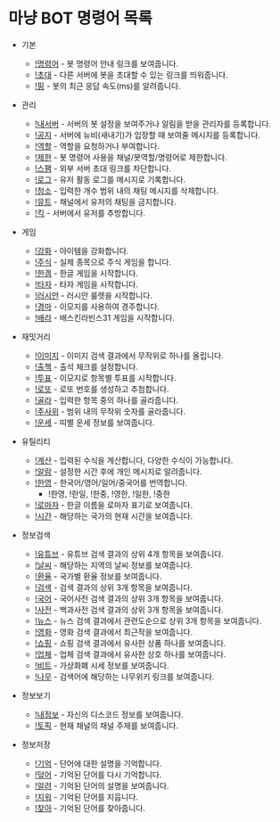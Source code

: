 # 마냥 BOT 명령어 목록

- 기본
  - [!명령어](basic.md#명령어) - 봇 명령어 안내 링크를 보여줍니다.
  - [!초대](basic.md#초대) - 다른 서버에 봇을 초대할 수 있는 링크를 띄워줍니다.
  - [!핑](basic.md#핑) - 봇의 최근 응답 속도(ms)를 알려줍니다.

- 관리
  - [!내서버](server.md#내서버) - 서버의 봇 설정을 보여주거나 알림을 받을 관리자를 등록합니다.
  - [!공지](server.md#공지) - 서버에 뉴비(새내기)가 입장할 때 보여줄 메시지를 등록합니다.
  - [!역할](server.md#역할) - 역할을 요청하거나 부여합니다.
  - [!제한](server.md#제한) - 봇 명령어 사용을 채널/봇역할/명령어로 제한합니다.
  - [!스팸](server.md#스팸) - 외부 서버 초대 링크를 차단합니다.
  - [!로그](server.md#로그) - 유저 활동 로그를 메시지로 기록합니다.
  - [!청소](server.md#청소) - 입력한 개수 범위 내의 채팅 메시지를 삭제합니다.
  - [!뮤트](server.md#뮤트) - 채널에서 유저의 채팅을 금지합니다.
  - [!킥](server.md#킥) - 서버에서 유저를 추방합니다.

- 게임
  - [!강화](game.md#강화) - 아이템을 강화합니다.
  - [!주식](game.md#주식) - 실제 종목으로 주식 게임을 합니다.
  - [!한겜](game.md#한겜) - 한글 게임을 시작합니다.
  - [!타자](game.md#타자) - 타자 게임을 시작합니다.
  - [!러시안](game.md#러시안) - 러시안 룰렛을 시작합니다.
  - [!경마](game.md#경마) - 이모지를 사용하여 경주합니다.
  - [!배라](game.md#배라) - 배스킨라빈스31 게임을 시작합니다.

- 재밋거리
  - [!이미지](fun.md#이미지) - 이미지 검색 결과에서 무작위로 하나를 올립니다.
  - [!출첵](fun.md#출첵) - 출석 체크를 설정합니다.
  - [!투표](fun.md#투표) - 이모지로 항목별 투표를 시작합니다.
  - [!로또](fun.md#로또) - 로또 번호를 생성하고 추첨합니다.
  - [!골라](fun.md#골라) - 입력한 항목 중의 하나를 골라줍니다.
  - [!주사위](fun.md#주사위) - 범위 내의 무작위 숫자를 골라줍니다.
  - [!운세](fun.md#운세) - 띠별 운세 정보를 보여줍니다.

- 유틸리티
  - [!계산](util.md#계산) - 입력된 수식을 계산합니다, 다양한 수식이 가능합니다.
  - [!알람](util.md#알람) - 설정한 시간 후에 개인 메시지로 알려줍니다.
  - [!한영](util.md#한영) - 한국어/영어/일어/중국어를 번역합니다.
    - !한영, !한일, !한중, !영한, !일한, !중한
  - [!로마자](util.md#로마자) - 한글 이름을 로마자 표기로 보여줍니다.
  - [!시간](util.md#시간) - 해당하는 국가의 현재 시간을 보여줍니다.

- 정보검색
  - [!유튜브](search.md#유튜브) - 유튜브 검색 결과의 상위 4개 항목을 보여줍니다.
  - [!날씨](search.md#날씨) - 해당하는 지역의 날씨 정보를 보여줍니다.
  - [!환율](search.md#환율) - 국가별 환율 정보를 보여줍니다.
  - [!검색](search.md#검색) - 검색 결과의 상위 3개 항목을 보여줍니다.
  - [!국어](search.md#국어) - 국어사전 검색 결과의 상위 3개 항목을 보여줍니다.
  - [!사전](search.md#사전) - 백과사전 검색 결과의 상위 3개 항목을 보여줍니다.
  - [!뉴스](search.md#뉴스) - 뉴스 검색 결과에서 관련도순으로 상위 3개 항목을 보여줍니다.
  - [!영화](search.md#영화) - 영화 검색 결과에서 최근작을 보여줍니다.
  - [!쇼핑](search.md#쇼핑) - 쇼핑 검색 결과에서 유사한 상품 하나를 보여줍니다.
  - [!업체](search.md#업체) - 업체 검색 결과에서 유사한 상호 하나를 보여줍니다.
  - [!비트](search.md#비트) - 가상화폐 시세 정보를 보여줍니다.
  - [!나무](search.md#나무) - 검색어에 해당하는 나무위키 링크를 보여줍니다.

- 정보보기
  - [!내정보](info.md#내정보) - 자신의 디스코드 정보를 보여줍니다.
  - [!토픽](info.md#토픽) - 현재 채널의 채널 주제를 보여줍니다.

- 정보저장
  - [!기억](memory.md#기억) - 단어에 대한 설명을 기억합니다.
  - [!덮어](memory.md#덮어) - 기억된 단어를 다시 기억합니다.
  - [!알려](memory.md#알려) - 기억된 단어의 설명을 보여줍니다.
  - [!지워](memory.md#지워) - 기억된 단어를 지웁니다.
  - [!찾아](memory.md#찾아) - 기억된 단어를 찾아줍니다.
